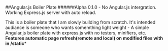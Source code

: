 ##Angular.js Boiler Plate
######Alpha 0.1.0 - No Angular.js intergration. Working Express.js server with auto reload. 

This is a boiler plate that I am slowly building from scratch. It's intended audiance is someone who wants somemthing light weight - A simple Angular.js boiler plate with express.js with no testers, minifiers, etc.
**Features automatic page refresh(remote and local) on modified files with in /static***

